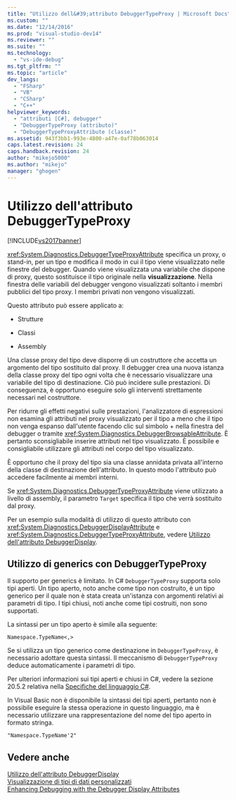 ```yaml
---
title: "Utilizzo dell&#39;attributo DebuggerTypeProxy | Microsoft Docs"
ms.custom: ""
ms.date: "12/14/2016"
ms.prod: "visual-studio-dev14"
ms.reviewer: ""
ms.suite: ""
ms.technology: 
  - "vs-ide-debug"
ms.tgt_pltfrm: ""
ms.topic: "article"
dev_langs: 
  - "FSharp"
  - "VB"
  - "CSharp"
  - "C++"
helpviewer_keywords: 
  - "attributi [C#], debugger"
  - "DebuggerTypeProxy (attributo)"
  - "DebuggerTypeProxyAttribute (classe)"
ms.assetid: 943f3bb1-993e-4800-a47e-0af78b063014
caps.latest.revision: 24
caps.handback.revision: 24
author: "mikejo5000"
ms.author: "mikejo"
manager: "ghogen"
---
```

# Utilizzo dell&#39;attributo DebuggerTypeProxy
[!INCLUDE[vs2017banner](../code-quality/includes/vs2017banner.md)]

<xref:System.Diagnostics.DebuggerTypeProxyAttribute> specifica un proxy, o stand\-in, per un tipo e modifica il modo in cui il tipo viene visualizzato nelle finestre del debugger.  Quando viene visualizzata una variabile che dispone di proxy, questo sostituisce il tipo originale nella **visualizzazione**.  Nella finestra delle variabili del debugger vengono visualizzati soltanto i membri pubblici del tipo proxy.  I membri privati non vengono visualizzati.  
  
 Questo attributo può essere applicato a:  
  
-   Strutture  
  
-   Classi  
  
-   Assembly  
  
 Una classe proxy del tipo deve disporre di un costruttore che accetta un argomento del tipo sostituito dal proxy.  Il debugger crea una nuova istanza della classe proxy del tipo ogni volta che è necessario visualizzare una variabile del tipo di destinazione.  Ciò può incidere sulle prestazioni.  Di conseguenza, è opportuno eseguire solo gli interventi strettamente necessari nel costruttore.  
  
 Per ridurre gli effetti negativi sulle prestazioni, l'analizzatore di espressioni non esamina gli attributi nel proxy visualizzato per il tipo a meno che il tipo non venga espanso dall'utente facendo clic sul simbolo \+ nella finestra del debugger o tramite <xref:System.Diagnostics.DebuggerBrowsableAttribute>.  È pertanto sconsigliabile inserire attributi nel tipo visualizzato.  È possibile e consigliabile utilizzare gli attributi nel corpo del tipo visualizzato.  
  
 È opportuno che il proxy del tipo sia una classe annidata privata all'interno della classe di destinazione dell'attributo.  In questo modo l'attributo può accedere facilmente ai membri interni.  
  
 Se <xref:System.Diagnostics.DebuggerTypeProxyAttribute> viene utilizzato a livello di assembly, il parametro `Target` specifica il tipo che verrà sostituito dal proxy.  
  
 Per un esempio sulla modalità di utilizzo di questo attributo con <xref:System.Diagnostics.DebuggerDisplayAttribute> e <xref:System.Diagnostics.DebuggerTypeProxyAttribute>, vedere [Utilizzo dell'attributo DebuggerDisplay](../debugger/using-the-debuggerdisplay-attribute.md).  
  
## Utilizzo di generics con DebuggerTypeProxy  
 Il supporto per generics è limitato.  In C\# `DebuggerTypeProxy` supporta solo tipi aperti.  Un tipo aperto, noto anche come tipo non costruito, è un tipo generico per il quale non è stata creata un'istanza con argomenti relativi ai parametri di tipo.  I tipi chiusi, noti anche come tipi costruiti, non sono supportati.  
  
 La sintassi per un tipo aperto è simile alla seguente:  
  
 `Namespace.TypeName<,>`  
  
 Se si utilizza un tipo generico come destinazione in `DebuggerTypeProxy`, è necessario adottare questa sintassi.  Il meccanismo di `DebuggerTypeProxy` deduce automaticamente i parametri di tipo.  
  
 Per ulteriori informazioni sui tipi aperti e chiusi in C\#, vedere la sezione 20.5.2 relativa nella [Specifiche del linguaggio C\#](/dotnet/csharp/language-reference/language-specification).  
  
 In Visual Basic non è disponibile la sintassi dei tipi aperti, pertanto non è possibile eseguire la stessa operazione in questo linguaggio,  ma è necessario utilizzare una rappresentazione del nome del tipo aperto in formato stringa.  
  
 `"Namespace.TypeName'2"`  
  
## Vedere anche  
 [Utilizzo dell'attributo DebuggerDisplay](../debugger/using-the-debuggerdisplay-attribute.md)   
 [Visualizzazione di tipi di dati personalizzati](../debugger/create-custom-views-of-dot-managed-objects.md)   
 [Enhancing Debugging with the Debugger Display Attributes](../Topic/Enhancing%20Debugging%20with%20the%20Debugger%20Display%20Attributes.md)